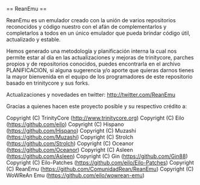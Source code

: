 == ReanEmu ==

ReanEmu es un emulador creado con la unión de varios repositorios reconocidos y
código nuestro con el afán de complementarlos y completarlos a todos en
un único emulador que pueda brindar código útil, actualizado y estable.

Hemos generado una metodología y planificación interna la cual nos permite estar
al día en las actualizaciones y mejoras de trinitycore, parches propios y de
repositorios conocidos, puedes encontrarla en el archivo PLANIFICACION, si alguna
sugerencia y/o aporte que quieras darnos tienes la mayor bienvenida en el equipo
de los programadores de este repositorio basado en trinitycore y sus forks.

Actualizaciones y novedades en twitter: http://twitter.com/ReanEmu

Gracias a quienes hacen este proyecto posible y su respectivo crédito a:

Copyright (C) TrinityCore (http://www.trinitycore.org)
Copyright (C) Eilo (https://github.com/eilo)
Copyright (C) Hispano (https://github.com/Hispano)
Copyright (C) Muzashi (https://github.com/Muzashi)
Copyright (C) Strolch (https://github.com/Strolch)
Copyright (C) Oceanor (https://github.com/Oceanor)
Copyright (C) Asleen (https://github.com/Asleen)
Copyright (C) Gin (https://github.com/Gin88)
Copyright (C) Eilo-Patches (https://github.com/eilo/Eilo-Patches)
Copyright (C) ReanEmu (https://github.com/ComunidadRean/ReanEmu)
Copyright (C) WoWReAn Emu (https://github.com/eilo/wowrean-emu)